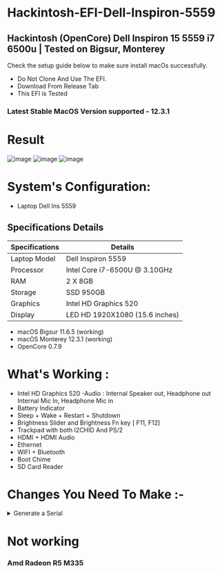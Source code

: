 # Hackintosh-EFI-Dell-Inspiron-5559
## Hackintosh (OpenCore) Dell Inspiron 15 5559 i7 6500u | Tested on Bigsur, Monterey
Check the setup guide below to make sure install macOs successfully.

* Do Not Clone And Use The EFI.
* Download From Release Tab
* This EFI is Tested
### Latest Stable MacOS Version supported - 12.3.1

# Result 
![image](https://user-images.githubusercontent.com/103339137/162864181-12452416-0f3e-4fd3-bea3-62a02c4e23b4.png)
![image](https://user-images.githubusercontent.com/103339137/162856449-2161f3ee-4539-444a-a217-6547cc70bfe5.png)
![image](https://user-images.githubusercontent.com/103339137/162856547-55255ed3-9688-410c-9a41-4ce66a482798.png)

# System's Configuration:

 - Laptop Dell Ins 5559
## Specifications 	Details
| Specifications  | Details                        |
| -------------   | -------------------------------|
| Laptop Model    | Dell Inspiron 5559             |
| Processor       | Intel Core i7-6500U @ 3.10GHz  |
| RAM             | 2 X 8GB                        |
| Storage         | SSD 950GB                      |
| Graphics        | Intel HD Graphics 520          |
| Display         | LED HD 1920X1080 (15.6 inches) |
- macOS Bigsur 11.6.5 (working)
- macOS Monterey 12.3.1 (working)
- OpenCore 0.7.9

#
# What's Working :

- Intel HD Graphics 520
-Audio :
        Internal Speaker out, Headphone out
        Internal Mic In, Headphone Mic in
- Battery Indicator
- Sleep + Wake + Restart + Shutdown
- Brightness Slider and Brightness Fn key [ F11, F12]
- Trackpad with both I2CHID And PS/2
- HDMI + HDMI Audio
- Ethernet
- WIFI + Bluetooth
- Boot Chime
- SD Card Reader


# Changes You Need To Make :-
<details><summary>Generate a Serial</summary>
 <ol>1. Download and open GenSMBIOS https://github.com/corpnewt/GenSMBIOS/.</ol>
 <ol>2. Select 3 to Genrate SMBios with ROM</ol>
 <ol>3. Now Type "MacBookPro13,2" this will genarate 5 SMBios with ROM</ol>
 <ol>4. Check the Serial validity on Apple's check coverage https://checkcoverage.apple.com/in/en/ We have to use only invalid serial</ol>
 <ol>5. Copy the serial in the config
  <p>   - Type Goes in Generic -> SystemProductName</p>
  <p>   - Serial goes in Generic -> SystemSerialNumber</p>
  <p>   - Board Serial goes in Generic -> MLB</li>
  <p>   - SmUUID part goes in Generic -> SystemUUID</p>
  <p>   - Apple Rom goes in Generic -> ROM</ul></p>
 </ol>
 </details>
 
# Not working
### Amd Radeon R5 M335
